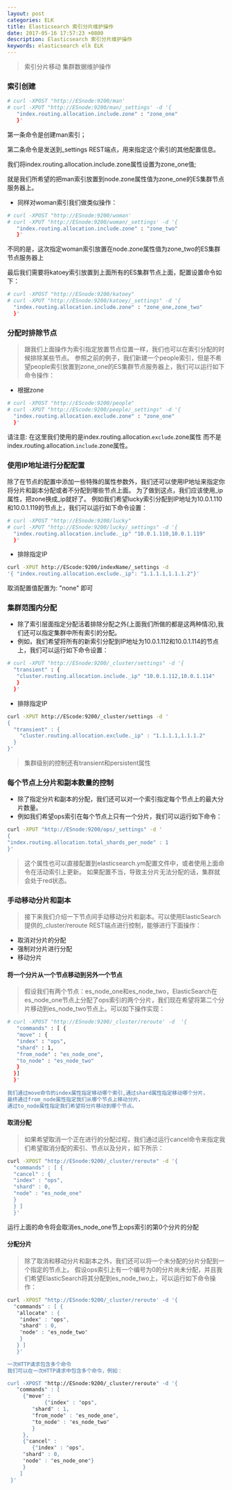 ```yaml
---
layout: post
categories: ELK
title: Elasticsearch 索引分片维护操作
date: 2017-05-16 17:57:23 +0800
description: Elasticsearch 索引分片维护操作
keywords: elasticsearch elk ELK
---
```



>索引分片移动 集群数据维护操作


### 索引创建

``` bash
# curl -XPOST "http://ESnode:9200/man'
# curl -XPUT "http://ESnode:9200/man/_settings' -d '{
   "index.routing.allocation.include.zone" : "zone_one"
   }'
```
   
第一条命令是创建man索引；

第二条命令是发送到_settings REST端点，用来指定这个索引的其他配置信息。

我们将index.routing.allocation.include.zone属性设置为zone_one值;

就是我们所希望的把man索引放置到node.zone属性值为zone_one的ES集群节点服务器上。


- 同样对woman索引我们做类似操作：

``` bash
# curl -XPOST "http://ESnode:9200/woman'
# curl -XPUT "http://ESnode:9200/woman/_settings' -d '{
   "index.routing.allocation.include.zone" : "zone_two"
   }'
```

不同的是，这次指定woman索引放置在node.zone属性值为zone_two的ES集群节点服务器上
 
 
最后我们需要将katoey索引放置到上面所有的ES集群节点上面，配置设置命令如下：

``` bash
# curl -XPOST "http://ESnode:9200/katoey"
# curl -XPUT "http://ESnode:9200/katoey/_settings" -d '{
  "index.routing.allocation.include.zone" : "zone_one,zone_two"
  }'
```
  
### 分配时排除节点
>跟我们上面操作为索引指定放置节点位置一样，我们也可以在索引分配的时候排除某些节点。
参照之前的例子，我们新建一个people索引，但是不希望people索引放置到zone_one的ES集群节点服务器上，我们可以运行如下命令操作：

- 根据zone

``` bash
# curl -XPOST "http://EScode:9200/people"
# curl -XPUT "http://EScode:9200/people/_settings" -d '{
  "index.routing.allocation.exclude.zone" : "zone_one"
  }'
```

请注意:
在这里我们使用的是index.routing.allocation.`exclude`.zone属性
而不是index.routing.allocation.`include`.zone属性。


### 使用IP地址进行分配配置

除了在节点的配置中添加一些特殊的属性参数外，我们还可以使用IP地址来指定你将分片和副本分配或者不分配到哪些节点上面。
为了做到这点，我们应该使用_ip属性，把zone换成_ip就好了。
例如我们希望lucky索引分配到IP地址为10.0.1.110和10.0.1.119的节点上，我们可以运行如下命令设置：

``` bash
# curl -XPOST "http://ESnode:9200/lucky"
# curl -XPUT "http://ESnode:9200/lucky/_settings" -d '{
  "index.routing.allocation.include._ip" "10.0.1.110,10.0.1.119"
  }'
```

- 排除指定IP

``` bash
curl -XPUT http://EScode:9200/indexName/_settings -d 
'{ "index.routing.allocation.exclude._ip": "1.1.1.1,1.1.1.2"}'
```

取消配置值配置为: "none" 即可

### 集群范围内分配

- 除了索引层面指定分配活着排除分配之外(上面我们所做的都是这两种情况),我们还可以指定集群中所有索引的分配。
- 例如，我们希望将所有的新索引分配到IP地址为10.0.1.112和10.0.1.114的节点上，我们可以运行如下命令设置：
    
``` sh
# curl -XPUT "http://ESnode:9200/_cluster/settings" -d '{
  "transient" : {
   "cluster.routing.allocation.include._ip" "10.0.1.112,10.0.1.114"
   }
  }'
```

- 排除指定IP

``` bash
curl -XPUT http://EScode:9200/_cluster/settings -d '
{
  "transient" : {
    "cluster.routing.allocation.exclude._ip" : "1.1.1.1,1.1.1.2"
  }
}'
```

>集群级别的控制还有transient和persistent属性


### 每个节点上分片和副本数量的控制

- 除了指定分片和副本的分配，我们还可以对一个索引指定每个节点上的最大分片数量。
- 例如我们希望ops索引在每个节点上只有一个分片，我们可以运行如下命令：
    
``` sh
curl -XPUT "http://ESnode:9200/ops/_settings" -d '
{
"index.routing.allocation.total_shards_per_node" : 1
}'
```

>这个属性也可以直接配置到elasticsearch.ym配置文件中，或者使用上面命令在活动索引上更新。
>如果配置不当，导致主分片无法分配的话，集群就会处于red状态。

### 手动移动分片和副本
>接下来我们介绍一下节点间手动移动分片和副本。可以使用ElasticSearch提供的_cluster/reroute REST端点进行控制，能够进行下面操作：

- 取消对分片的分配
- 强制对分片进行分配
- 移动分片

#### 将一个分片从一个节点移动到另外一个节点
>假设我们有两个节点：es_node_one和es_node_two，ElasticSearch在es_node_one节点上分配了ops索引的两个分片，我们现在希望将第二个分片移动到es_node_two节点上。可以如下操作实现：

``` sh
# curl -XPOST "http://ESnode:9200/_cluster/reroute' -d  '{
   "commands" : [ {
   "move" : {
   "index" : "ops",
   "shard" : 1,
   "from_node" : "es_node_one",
   "to_node" : "es_node_two"
   }
  }]
  }'
  
我们通过move命令的index属性指定移动哪个索引,通过shard属性指定移动哪个分片，
最终通过from_node属性指定我们从哪个节点上移动分片，
通过to_node属性指定我们希望将分片移动到哪个节点。
```
 
#### 取消分配
>如果希望取消一个正在进行的分配过程，我们通过运行cancel命令来指定我们希望取消分配的索引、节点以及分片，如下所示：
    
``` sh
curl -XPOST "http://ESnode:9200/_cluster/reroute" -d '{
  "commands" : [ {
  "cancel" : {
  "index" : "ops",
  "shard" : 0,
  "node" : "es_node_one"
  }
  } ]
  }'
```
运行上面的命令将会取消es_node_one节上ops索引的第0个分片的分配

 
#### 分配分片
>除了取消和移动分片和副本之外，我们还可以将一个未分配的分片分配到一个指定的节点上。
假设ops索引上有一个编号为0的分片尚未分配，并且我们希望ElasticSearch将其分配到es_node_two上，可以运行如下命令操作：

    
``` sh
curl -XPOST "http://ESnode:9200/_cluster/reroute' -d '{
  "commands" : [ {
   "allocate" : {
    "index" : "ops",
    "shard" : 0,
    "node" : "es_node_two"
    }
   } ]
   }'

一次HTTP请求包含多个命令
我们可以在一次HTTP请求中包含多个命令，例如：

curl -XPOST "http://ESnode:9200/_cluster/reroute" -d '{
   "commands" : [
     {"move" : 
            {"index" : "ops", 
        "shard" : 1, 
        "from_node" : "es_node_one", 
        "to_node" : "es_node_two"
        }
     },
     {"cancel" : 
        {"index" : "ops", 
     "shard" : 0, 
     "node" : "es_node_one"}
     }
    ]
 }'
```



